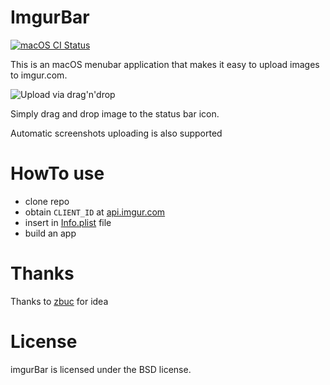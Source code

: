 # ImgurBar

[![macOS CI Status](https://github.com/ailinykh/ImgurBar/workflows/CI-macOS/badge.svg)](https://github.com/ailinykh/ImgurBar/actions?query=workflow%3ACI-macOS)

This is an macOS menubar application that makes it easy
to upload images to imgur.com.

![Upload via drag'n'drop](https://user-images.githubusercontent.com/939390/79070981-af5fd300-7ce1-11ea-8087-53bc75fba70a.gif)

Simply drag and drop image to the status bar icon.

Automatic screenshots uploading is also supported

# HowTo use

- clone repo
- obtain `CLIENT_ID` at [api.imgur.com](https://api.imgur.com/oauth2/addclient)
- insert in [Info.plist](https://github.com/ailinykh/ImgurBar/blob/master/ImgurBar/Info.plist#L40) file
- build an app

# Thanks

Thanks to [zbuc](https://github.com/zbuc/imgurBar) for idea

# License

imgurBar is licensed under the BSD license.

